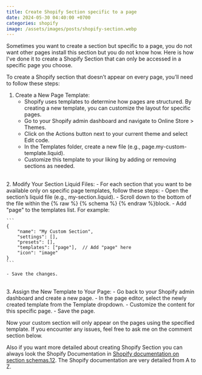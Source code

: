 ```yaml
---
title: Create Shopify Section specific to a page
date: 2024-05-30 04:40:00 +0700
categories: shopify
image: /assets/images/posts/shopify-section.webp
---
```


Sometimes you want to create a section but specific to a page, you do not want other pages install this section but you do not know how. Here is how I've done it to create a Shopify Section that can only be accessed in a specific page you choose.

To create a Shopify section that doesn’t appear on every page, you’ll need to follow these steps:

1. Create a New Page Template:
	- Shopify uses templates to determine how pages are structured. By creating a new template, you can customize the layout for specific pages.
	- Go to your Shopify admin dashboard and navigate to Online Store > Themes.
	- Click on the Actions button next to your current theme and select Edit code.
	- In the Templates folder, create a new file (e.g., page.my-custom-template.liquid).
	- Customize this template to your liking by adding or removing sections as needed.
<br>
2. Modify Your Section Liquid Files:
	- For each section that you want to be available only on specific page templates, follow these steps:
	- Open the section’s liquid file (e.g., my-section.liquid).
	- Scroll down to the bottom of the file within the {% raw %} {% schema %} {% endraw %}block.
	- Add "page" to the templates list. For example:

	```
	{
		"name": "My Custom Section",
		"settings": [],
		"presets": [],
		"templates": ["page"],  // Add "page" here
		"icon": "image"
	}
	```

	- Save the changes.
<br>
3. Assign the New Template to Your Page:
	- Go back to your Shopify admin dashboard and create a new page.
	- In the page editor, select the newly created template from the Template dropdown.
	- Customize the content for this specific page.
	- Save the page.

Now your custom section will only appear on the pages using the specified template. If you encounter any issues, feel free to ask me on the comment section below.

Also if you want more detailed about creating Shopify Section you can always look the Shopify Documentation in [Shopify documentation on section schemas.12](https://community.shopify.com/c/shopify-design/whenever-i-add-a-section-to-a-blank-page-i-made-it-appears-on/m-p/1662929). The Shopify documentation are very detailed from A to Z.